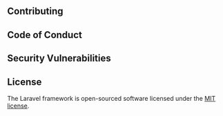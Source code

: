 ## Contributing

## Code of Conduct

## Security Vulnerabilities


## License

The Laravel framework is open-sourced software licensed under the [MIT license](https://opensource.org/licenses/MIT).
